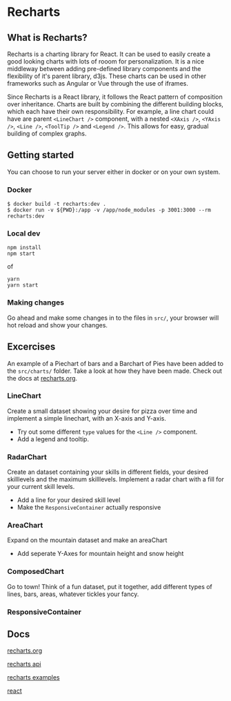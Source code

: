 # Recharts

## What is Recharts?

Recharts is a charting library for React. It can be used to easily create a good looking charts with lots of rooom for personalization. It is a nice middleway between adding pre-defined library components and the flexibility of it's parent library, d3js. These charts can be used in other frameworks such as Angular or Vue through the use of iframes.

Since Recharts is a React library, it follows the React pattern of composition over inheritance. Charts are built by combining the different building blocks, which each have their own responsibility. For example, a line chart could have are parent `<LineChart />` component, with a nested `<XAxis />`, `<YAxis />`, `<Line />`, `<ToolTip />` and `<Legend />`. This allows for easy, gradual building of complex graphs.

## Getting started

You can choose to run your server either in docker or on your own system.

### Docker

```
$ docker build -t recharts:dev .
$ docker run -v ${PWD}:/app -v /app/node_modules -p 3001:3000 --rm recharts:dev
```

### Local dev

```
npm install
npm start
```

of

```
yarn
yarn start
```

### Making changes

Go ahead and make some changes in to the files in `src/`, your browser will hot reload and show your changes.

## Excercises

An example of a Piechart of bars and a Barchart of Pies have been added to the `src/charts/` folder. Take a look at how they have been made. Check out the docs at [recharts.org](recharts.org).

### LineChart

Create a small dataset showing your desire for pizza over time and implement a simple linechart, with an X-axis and Y-axis.

- Try out some different `type` values for the `<Line />` component.
- Add a legend and tooltip.

### RadarChart

Create an dataset containing your skills in different fields, your desired skilllevels and the maximum skilllevels. Implement a radar chart with a fill for your current skill levels.

- Add a line for your desired skill level
- Make the `ResponsiveContainer` actually responsive

### AreaChart

Expand on the mountain dataset and make an areaChart

- Add seperate Y-Axes for mountain height and snow height

### ComposedChart

Go to town! Think of a fun dataset, put it together, add different types of lines, bars, areas, whatever tickles your fancy.

### ResponsiveContainer

## Docs

[recharts.org](recharts.org)

[recharts api ](http://recharts.org/en-US/api)

[recharts examples](http://recharts.org/en-US/examples)

[react](reactjs.org)

